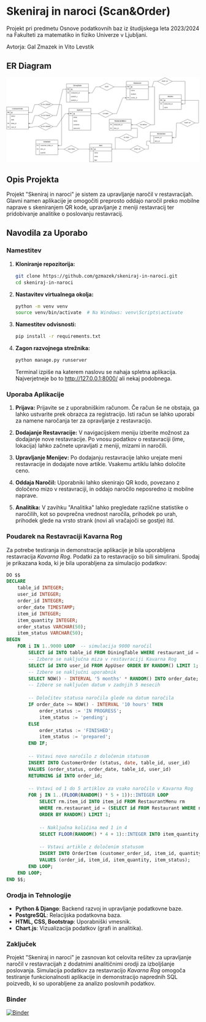 # Skeniraj in naroci (Scan&Order)

Projekt pri predmetu Osnove podatkovnih baz iz študijskega leta 2023/2024 na Fakulteti za matematiko in fiziko Univerze v Ljubljani.

Avtorja: Gal Zmazek in Vito Levstik

## ER Diagram
![ER diagram](https://github.com/gzmazek/skeniraj-in-naroci/blob/main/ER_diagram.png?raw=true)

## Opis Projekta

Projekt "Skeniraj in naroci" je sistem za upravljanje naročil v restavracijah. Glavni namen aplikacije je omogočiti preprosto oddajo naročil preko mobilne naprave s skeniranjem QR kode, upravljanje z meniji restavracij ter pridobivanje analitike o poslovanju restavracij.

## Navodila za Uporabo

### Namestitev

1. **Kloniranje repozitorija:**

   ```bash
   git clone https://github.com/gzmazek/skeniraj-in-naroci.git
   cd skeniraj-in-naroci
   ```

2. **Nastavitev virtualnega okolja:**

   ```bash
   python -m venv venv
   source venv/bin/activate  # Na Windows: venv\Scripts\activate
   ```

3. **Namestitev odvisnosti:**

   ```bash
   pip install -r requirements.txt
   ```

4. **Zagon razvojnega strežnika:**

   ```bash
   python manage.py runserver
   ```
   Terminal izpiše na katerem naslovu se nahaja spletna aplikacija. Najverjetneje bo to http://127.0.0.1:8000/ ali nekaj podobnega.

### Uporaba Aplikacije

1. **Prijava:**
   Prijavite se z uporabniškim računom. Če račun še ne obstaja, ga lahko ustvarite prek obrazca za registracijo. Isti račun se lahko uporabi za namene naročanja ter za opravljanje z restavracijo.

2. **Dodajanje Restavracije:**
   V navigacijskem meniju izberite možnost za dodajanje nove restavracije. Po vnosu podatkov o restavraciji (ime, lokacija) lahko začnete upravljati z meniji, mizami in naročili.

3. **Upravljanje Menijev:**
   Po dodajanju restavracije lahko urejate meni restavracije in dodajate nove artikle. Vsakemu artiklu lahko določite ceno.

4. **Oddaja Naročil:**
   Uporabniki lahko skenirajo QR kodo, povezano z določeno mizo v restavraciji, in oddajo naročilo neposredno iz mobilne naprave.

5. **Analitika:**
   V zavihku "Analitika" lahko pregledate različne statistike o naročilih, kot so povprečna vrednost naročila, prihodek po urah, prihodek glede na vrsto strank (novi ali vračajoči se gostje) itd.

### Poudarek na Restavraciji Kavarna Rog

Za potrebe testiranja in demonstracije aplikacije je bila uporabljena restavracija *Kavarna Rog*. Podatki za to restavracijo so bili simulirani. Spodaj je prikazana koda, ki je bila uporabljena za simulacijo podatkov:

```sql
DO $$
DECLARE
    table_id INTEGER;
    user_id INTEGER;
    order_id INTEGER;
    order_date TIMESTAMP;
    item_id INTEGER;
    item_quantity INTEGER;
    order_status VARCHAR(50);
    item_status VARCHAR(50);
BEGIN
    FOR i IN 1..9000 LOOP  -- simulacija 9000 naročil
        SELECT id INTO table_id FROM DiningTable WHERE restaurant_id = (SELECT id FROM Restaurant WHERE name = 'Kavarna Rog') ORDER BY RANDOM() LIMIT 1;
        -- Izbere se naključna miza v restavraciji Kavarna Rog
        SELECT id INTO user_id FROM AppUser ORDER BY RANDOM() LIMIT 1;
        -- Izbere se naključni uporabnik
        SELECT NOW() - INTERVAL '5 months' * RANDOM() INTO order_date;
        -- Izbere se naključen datum v zadnjih 5 mesecih

        -- Določitev statusa naročila glede na datum naročila
        IF order_date >= NOW() - INTERVAL '10 hours' THEN
            order_status := 'IN PROGRESS';
            item_status := 'pending';
        ELSE
            order_status := 'FINISHED';
            item_status := 'prepared';
        END IF;

        -- Vstavi novo naročilo z določenim statusom
        INSERT INTO CustomerOrder (status, date, table_id, user_id)
        VALUES (order_status, order_date, table_id, user_id)
        RETURNING id INTO order_id;

        -- Vstavi od 1 do 5 artiklov za vsako naročilo v Kavarna Rog
        FOR j IN 1..(FLOOR(RANDOM() * 5 + 1))::INTEGER LOOP
            SELECT rm.item_id INTO item_id FROM RestaurantMenu rm
            WHERE rm.restaurant_id = (SELECT id FROM Restaurant WHERE name = 'Kavarna Rog')
            ORDER BY RANDOM() LIMIT 1;
            
            -- Naključna količina med 1 in 4
            SELECT FLOOR(RANDOM() * 4 + 1)::INTEGER INTO item_quantity;

            -- Vstavi artikle z določenim statusom
            INSERT INTO OrderItem (customer_order_id, item_id, quantity, status)
            VALUES (order_id, item_id, item_quantity, item_status);
        END LOOP;
    END LOOP;
END $$;
```

### Orodja in Tehnologije

- **Python & Django**: Backend razvoj in upravljanje podatkovne baze.
- **PostgreSQL**: Relacijska podatkovna baza.
- **HTML, CSS, Bootstrap**: Uporabniški vmesnik.
- **Chart.js**: Vizualizacija podatkov (grafi in analitika).

### Zaključek

Projekt "Skeniraj in naroci" je zasnovan kot celovita rešitev za upravljanje naročil v restavracijah z dodatnimi analitičnimi orodji za izboljšanje poslovanja. Simulacija podatkov za restavracijo *Kavarna Rog* omogoča testiranje funkcionalnosti aplikacije in demonstracijo naprednih SQL poizvedb, ki so uporabljene za analizo poslovnih podatkov.

### Binder
[![Binder](https://mybinder.org/badge_logo.svg)](https://mybinder.org/v2/gh/gzmazek/skeniraj-in-naroci/main?labpath=proxy%2F8080)
